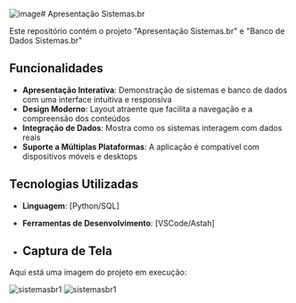 ![image](https://github.com/user-attachments/assets/4a6a889f-388b-428c-87c7-a88d7adfef28)# Apresentação Sistemas.br

Este repositório contém o projeto "Apresentação Sistemas.br" e "Banco de Dados Sistemas.br"

## Funcionalidades

- **Apresentação Interativa**: Demonstração de sistemas e banco de dados com uma interface intuitiva e responsiva
- **Design Moderno**: Layout atraente que facilita a navegação e a compreensão dos conteúdos
- **Integração de Dados**: Mostra como os sistemas interagem com dados reais
- **Suporte a Múltiplas Plataformas**: A aplicação é compatível com dispositivos móveis e desktops

## Tecnologias Utilizadas

- **Linguagem**: [Python/SQL]
- **Ferramentas de Desenvolvimento**: [VSCode/Astah]

- ## Captura de Tela

Aqui está uma imagem do projeto em execução:

![sistemasbr1](https://i.postimg.cc/DJcrP9kc/sistemasbr1.png)
![sistemasbr1](https://i.postimg.cc/WDL0LNsn/sistemasbr2.png)
